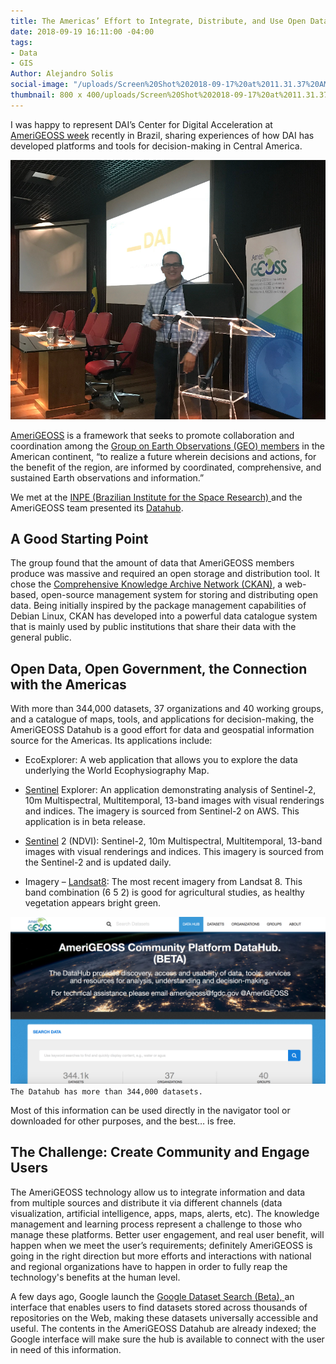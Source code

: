 ```yaml
---
title: The Americas’ Effort to Integrate, Distribute, and Use Open Data to Make Decisions
date: 2018-09-19 16:11:00 -04:00
tags:
- Data
- GIS
Author: Alejandro Solis
social-image: "/uploads/Screen%20Shot%202018-09-17%20at%2011.31.37%20AM.png"
thumbnail: 800 x 400/uploads/Screen%20Shot%202018-09-17%20at%2011.31.37%20AM.png
---
```


I was happy to represent DAI’s Center for Digital Acceleration at [AmeriGEOSS week](https://www.amerigeoss.org/amerigeoss-events/amerigeoss-week-2018/index_html) recently in Brazil, sharing experiences of how DAI has developed platforms and tools for decision-making in Central America.

![Screen Shot 2018-09-12 at 2.14.19 PM.png](/uploads/Screen%20Shot%202018-09-12%20at%202.14.19%20PM.png)

<!--more-->

[AmeriGEOSS](https://www.amerigeoss.org/amerigeoss/index_html) is a framework that seeks to promote collaboration and coordination among the [Group on Earth Observations (GEO) members](https://www.earthobservations.org/members.php) in the American continent, “to realize a future wherein decisions and actions, for the benefit of the region, are informed by coordinated, comprehensive, and sustained Earth observations and information.”

We met at the [INPE (Brazilian Institute for the Space Research) ](http://www.inpe.br)and the AmeriGEOSS team presented its [Datahub](https://data.amerigeoss.org).

## A Good Starting Point

The group found that the amount of data that AmeriGEOSS members produce was massive and required an open storage and distribution tool. It chose the [Comprehensive Knowledge Archive Network (CKAN)](https://ckan.org), a web-based, open-source management system for storing and distributing open data. Being initially inspired by the package management capabilities of Debian Linux, CKAN has developed into a powerful data catalogue system that is mainly used by public institutions that share their data with the general public.

## Open Data, Open Government, the Connection with the Americas

With more than 344,000 datasets, 37 organizations and 40 working groups, and a catalogue of maps, tools, and applications for decision-making, the AmeriGEOSS Datahub is a good effort for data and geospatial information source for the Americas. Its applications include:

* EcoExplorer: A web application that allows you to explore the data underlying the World Ecophysiography Map.

* [Sentinel](https://www.esa.int/Our_Activities/Observing_the_Earth/Copernicus/Sentinel-2) Explorer: An application demonstrating analysis of Sentinel-2, 10m Multispectral, Multitemporal, 13-band images with visual renderings and indices. The imagery is sourced from Sentinel-2 on AWS. This application is in beta release.

* [Sentinel](https://www.esa.int/Our_Activities/Observing_the_Earth/Copernicus/Sentinel-2) 2 (NDVI): Sentinel-2, 10m Multispectral, Multitemporal, 13-band images with visual renderings and indices. This imagery is sourced from the Sentinel-2 and is updated daily.

* Imagery – [Landsat8](https://landsat.usgs.gov/landsat-8): The most recent imagery from Landsat 8. This band combination (6 5 2) is good for agricultural studies, as healthy vegetation appears bright green.

![Screen Shot 2018-09-12 at 2.58.24 PM.png](/uploads/Screen%20Shot%202018-09-12%20at%202.58.24%20PM.png)
`The Datahub has more than 344,000 datasets.`

Most of this information can be used directly in the navigator tool or downloaded for other purposes, and the best… is free.

## The Challenge: Create Community and Engage Users

The AmeriGEOSS technology allow us to integrate information and data from multiple sources and distribute it via different channels (data visualization, artificial intelligence, apps, maps, alerts, etc). The knowledge management and learning process represent a challenge to those who manage these platforms. Better user engagement, and real user benefit, will happen when we meet the user’s requirements; definitely AmeriGEOSS is going in the right direction but more efforts and interactions with national and regional organizations have to happen in order to fully reap the technology's benefits at the human level.

A few days ago, Google launch the [Google Dataset Search (Beta), ](https://toolbox.google.com/datasetsearch)an interface that enables users to find datasets stored across thousands of repositories on the Web, making these datasets universally accessible and useful. The contents in the AmeriGEOSS Datahub are already indexed; the Google interface will make sure the hub is available to connect with the user in need of this information.